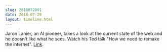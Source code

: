 ```yaml
---
slug: 2018072001
date: 2018-07-20
layout: timeline.html
---
```


Jaron Lanier, an AI pioneer, takes a look at the current state of the web and he doesn't like what he sees. Watch his Ted talk "How we need to remake the internet". [Link](https://www.ted.com/talks/jaron_lanier_how_we_need_to_remake_the_internet).
